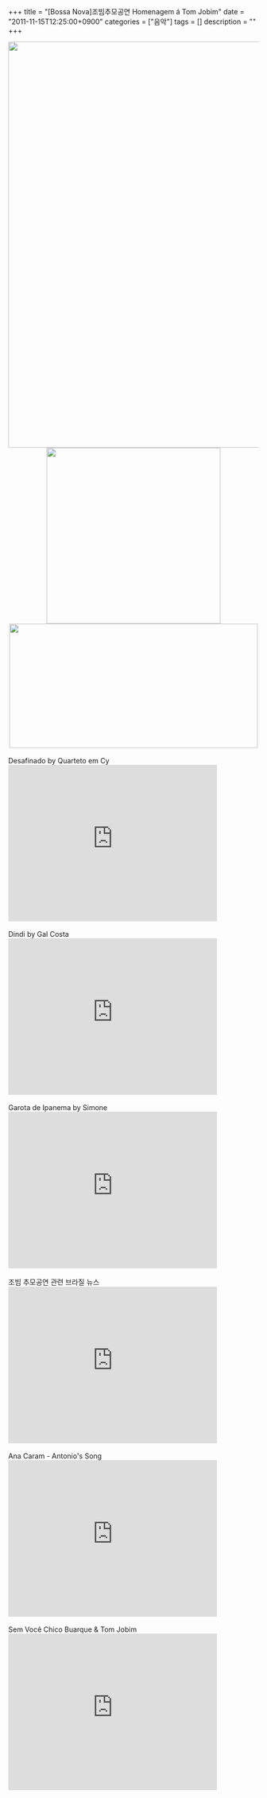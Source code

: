 +++
title = "[Bossa Nova]조빔추모공연 Homenagem á Tom Jobim"
date = "2011-11-15T12:25:00+0900"
categories = ["음악"]
tags = []
description = ""
+++
<span class="copyright_entry" style="display:block;" title="[Bossa Nova]조빔추모공연 Homenagem á Tom Jobim@@**@@http://shed.egloos.com/3766828"></span>
<div>
 <div style="text-align:center">
  <img class="image_mid" border="0" onmouseover="this.style.cursor='pointer'" alt="" src="/attachment/3766828_1.jpg" width="600" height="816.845724108" onclick="Control.Modal.openDialog(this, event, 'http://pds24.egloos.com/pds/201111/30/82/a0003782_4ed5a7ad53415.jpg', 2327, 3168);">
 </div>
</div>
<div></div>
<div style="text-align:center">
 <img class="image_mid" border="0" onmouseover="this.style.cursor='pointer'" alt="" src="/attachment/3766828_2.jpg" width="350" height="354" onclick="Control.Modal.openDialog(this, event, 'http://pds24.egloos.com/pds/201111/25/82/a0003782_4ecf47af9aae9.jpg', 350, 354);">
</div>
<div style="text-align:center">
 <img class="image_mid" border="0" onmouseover="this.style.cursor='pointer'" alt="" src="/attachment/3766828_3.jpg" width="500" height="250" onclick="Control.Modal.openDialog(this, event, 'http://pds24.egloos.com/pds/201111/25/82/a0003782_4ecf488ac73bf.jpg', 500, 250);">
</div>
<br>Desafinado by Quarteto em Cy
<br>
<embed src="http://www.youtube.com/v/HDkr5rrY77s?version=3&amp;hl=ko_KR" type="application/x-shockwave-flash" width="420" height="315" allowscriptaccess="always" allowfullscreen="true">
<br>
<br>Dindi by Gal Costa
<br>
<embed src="http://www.youtube.com/v/YNYUBNQHolo?version=3&amp;hl=ko_KR" type="application/x-shockwave-flash" width="420" height="315" allowscriptaccess="always" allowfullscreen="true">
<br>
<br>Garota de Ipanema by Simone 
<br>
<embed src="http://www.youtube.com/v/SBNLt1aEMZs?version=3&amp;hl=ko_KR" type="application/x-shockwave-flash" width="420" height="315" allowscriptaccess="always" allowfullscreen="true">
<br>
<br>조빔 추모공연 관련 브라질 뉴스
<br>
<embed src="http://www.youtube.com/v/Gug4-dZ5p80?version=3&amp;hl=ko_KR" type="application/x-shockwave-flash" width="420" height="315" allowscriptaccess="always" allowfullscreen="true">
<br>
<br>Ana Caram - Antonio's Song
<br>
<embed src="http://www.youtube.com/v/CBdqIYp0Yv0?version=3&amp;hl=ko_KR" type="application/x-shockwave-flash" width="420" height="315" allowscriptaccess="always" allowfullscreen="true">
<br>
<br>Sem Você Chico Buarque &amp; Tom Jobim
<br>
<embed src="http://www.youtube.com/v/Dcds_qtAN1c?version=3&amp;hl=ko_KR" type="application/x-shockwave-flash" width="420" height="315" allowscriptaccess="always" allowfullscreen="true"> 
<!--
       <rdf:RDF xmlns:rdf="http://www.w3.org/1999/02/22-rdf-syntax-ns#"
		    xmlns:dc="http://purl.org/dc/elements/1.1/"
		    xmlns:trackback="http://madskills.com/public/xml/rss/module/trackback/">
       <rdf:Description
	        rdf:about="http://shed.egloos.com/3766828"
	        dc:identifier="http://shed.egloos.com/3766828"
	        dc:title="[Bossa Nova]조빔추모공연 Homenagem á Tom Jobim"
	        trackback:ping="http://shed.egloos.com/tb/3766828"/>
       </rdf:RDF>
       -->

<ul></ul>